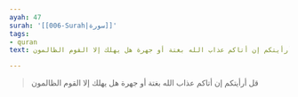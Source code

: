 ```yaml
---
ayah: 47
surah: '[[006-Surah|سورة]]'
tags:
- quran
text: قل أرأيتكم إن أتاكم عذاب الله بغتة أو جهرة هل يهلك إلا القوم الظالمون

---
```

> قل أرأيتكم إن أتاكم عذاب الله بغتة أو جهرة هل يهلك إلا القوم الظالمون
